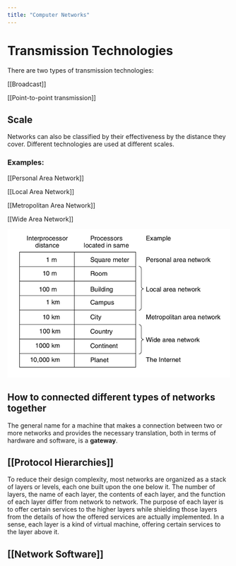 ```yaml
---
title: "Computer Networks"
---
```


# Transmission Technologies

There are two types of transmission technologies:

[[Broadcast]]

[[Point-to-point transmission]]

## Scale

Networks can also be classified by their effectiveness by the distance they cover. Different technologies are used at different scales.

### Examples:

[[Personal Area Network]]

[[Local Area Network]]

[[Metropolitan Area Network]]

[[Wide Area Network]]

![networks_by_scale](notes/images/networks_by_scale.png)

## How to connected different types of networks together

The general name for a machine that makes a connection between two or more networks and provides the necessary translation, both in terms of hardware and software, is a **gateway**.

## [[Protocol Hierarchies]]

To reduce their design complexity, most networks are organized as a stack of layers or levels, each one built upon the one below it. The number of layers, the name of each layer, the contents of each layer, and the function of each layer differ from network to network. The purpose of each layer is to offer certain services to the higher layers while shielding those layers from the details of how the offered services are actually implemented. In a sense, each layer is a kind of virtual machine, offering certain services to the layer above it.

## [[Network Software]]
